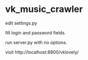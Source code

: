 # vk_music_crawler

edit settings.py

fill login and password fields. 

run server.py with no options. 

visit http://localhost:8800/vklovely/
